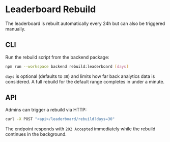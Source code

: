 # Leaderboard Rebuild

The leaderboard is rebuilt automatically every 24h but can also be triggered manually.

## CLI

Run the rebuild script from the backend package:

```bash
npm run --workspace backend rebuild:leaderboard [days]
```

`days` is optional (defaults to `30`) and limits how far back analytics data is considered. A full rebuild for the default range completes in under a minute.

## API

Admins can trigger a rebuild via HTTP:

```bash
curl -X POST "<api>/leaderboard/rebuild?days=30"
```

The endpoint responds with `202 Accepted` immediately while the rebuild continues in the background.
